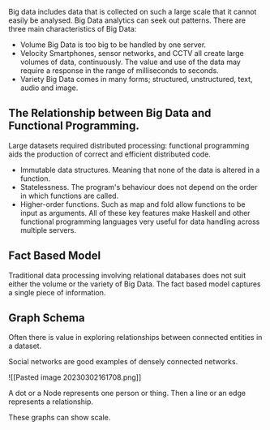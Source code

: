 Big data includes data that is collected on such a large scale that it cannot easily be analysed. Big Data analytics can seek out patterns. There are three main characteristics of Big Data:

- Volume
	Big Data is too big to be handled by one server.
- Velocity
	Smartphones, sensor networks, and CCTV all create large volumes of data, continuously. The value and use of the data may require a response in the range of milliseconds to seconds.
- Variety
	Big Data comes in many forms; structured, unstructured, text, audio and image.

## The Relationship between Big Data and Functional Programming.

Large datasets required distributed processing: functional programming aids the production of correct and efficient distributed code.

- Immutable data structures. Meaning that none of the data is altered in a function.
- Statelessness. The program's behaviour does not depend on the order in which functions are called.
- Higher-order functions. Such as map and fold allow functions to be input as arguments.
All of these key features make Haskell and other functional programming languages very useful for data handling across multiple servers.

## Fact Based Model

Traditional data processing involving relational databases does not suit either the volume or the variety of Big Data. The fact based model captures a single piece of information.

## Graph Schema

Often there is value in exploring relationships between connected entities in a dataset.

Social networks are good examples of densely connected networks.

![[Pasted image 20230302161708.png]]

A dot or a Node represents one person or thing. Then a line or an edge represents a relationship.

These graphs can show scale.
